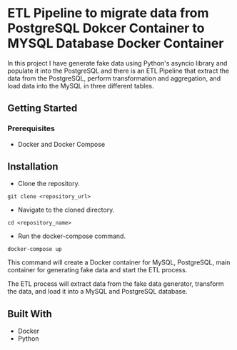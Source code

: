 # ETL Pipeline to migrate data from PostgreSQL Dokcer Container to MYSQL Database Docker Container
In this project I have generate fake data using Python's asyncio library and populate it into the PostgreSQL and there is an ETL Pipeline that extract the data from the PostgreSQL, perform transformation and aggregation, and load data into the MySQL in three different tables.

## Getting Started
### Prerequisites
* Docker and Docker Compose
## Installation
* Clone the repository.
``` 
git clone <repository_url> 
```
* Navigate to the cloned directory.
```
cd <repository_name>

```
* Run the docker-compose command.
```
docker-compose up
```
This command will create a Docker container for MySQL, PostgreSQL, main container for generating fake data and start the ETL process.

The ETL process will extract data from the fake data generator, transform the data, and load it into a MySQL and PostgreSQL database.

## Built With
* Docker
* Python

